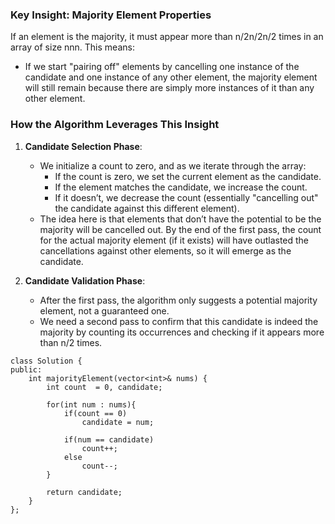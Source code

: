 ### Key Insight: Majority Element Properties

If an element is the majority, it must appear more than n/2n/2n/2 times in an array of size nnn. This means:

- If we start "pairing off" elements by cancelling one instance of the candidate and one instance of any other element, the majority element will still remain because there are simply more instances of it than any other element.

### How the Algorithm Leverages This Insight

1. **Candidate Selection Phase**:
    
    - We initialize a count to zero, and as we iterate through the array:
        - If the count is zero, we set the current element as the candidate.
        - If the element matches the candidate, we increase the count.
        - If it doesn’t, we decrease the count (essentially "cancelling out" the candidate against this different element).
    - The idea here is that elements that don’t have the potential to be the majority will be cancelled out. By the end of the first pass, the count for the actual majority element (if it exists) will have outlasted the cancellations against other elements, so it will emerge as the candidate.
2. **Candidate Validation Phase**:
    
    - After the first pass, the algorithm only suggests a potential majority element, not a guaranteed one.
    - We need a second pass to confirm that this candidate is indeed the majority by counting its occurrences and checking if it appears more than n/2 times.


```
class Solution {
public:
    int majorityElement(vector<int>& nums) {
        int count  = 0, candidate;

        for(int num : nums){
            if(count == 0)
                candidate = num;

            if(num == candidate)
                count++;
            else
                count--;
        }

        return candidate;
    }
};
```